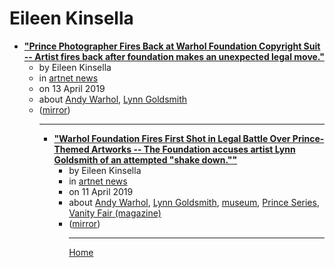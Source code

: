 # Eileen Kinsella

 - [**"Prince Photographer Fires Back at Warhol Foundation Copyright Suit -- Artist fires back after foundation makes an unexpected legal move."**](https://news.artnet.com/art-world/prince-photographer-fires-back-warhol-foundation-copyright-suit-923759)<ul><li>by Eileen Kinsella</li><li>in [artnet news](https://news.artnet.com/)</li><li>on 13 April 2019</li><li>about [Andy Warhol](../../topics/andy-warhol/index.md), [Lynn Goldsmith](../../topics/lynn-goldsmith/index.md)</li><li>([mirror](https://web.archive.org/web/*/https://news.artnet.com/art-world/prince-photographer-fires-back-warhol-foundation-copyright-suit-923759))</li><ul>

----

 - [**"Warhol Foundation Fires First Shot in Legal Battle Over Prince-Themed Artworks -- The Foundation accuses artist Lynn Goldsmith of an attempted "shake down.""**](https://news.artnet.com/art-world/warhol-foundation-strikes-first-photographer-complains-copyright-922025)<ul><li>by Eileen Kinsella</li><li>in [artnet news](https://news.artnet.com/)</li><li>on 11 April 2019</li><li>about [Andy Warhol](../../topics/andy-warhol/index.md), [Lynn Goldsmith](../../topics/lynn-goldsmith/index.md), [museum](../../topics/museum/index.md), [Prince Series](../../topics/prince-series/index.md), [Vanity Fair (magazine)](../../topics/magazine/vanity-fair/index.md)</li><li>([mirror](https://web.archive.org/web/*/https://news.artnet.com/art-world/warhol-foundation-strikes-first-photographer-complains-copyright-922025))</li><ul>

----

[Home](../index.md)
